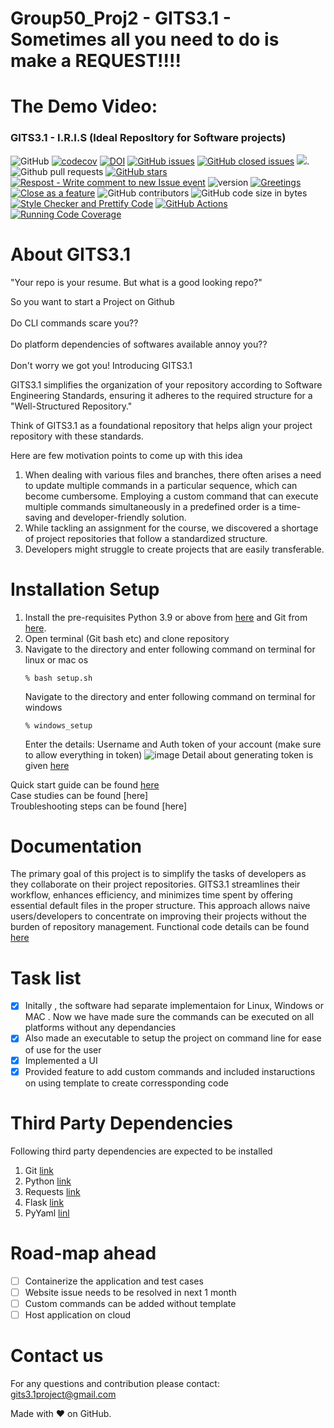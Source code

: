 # Group50_Proj2 - GITS3.1 - Sometimes all you need to do is make a REQUEST!!!!

# The Demo Video:

### GITS3.1 - I.R.I.S (Ideal ReposItory for Software projects)

![GitHub](https://img.shields.io/github/license/psvkaushik/Group50_Proj2)
[![codecov](https://codecov.io/gh/psvkaushik/Group50_Proj2/graph/badge.svg?token=3QCL57IUZF)](https://codecov.io/gh/psvkaushik/Group50_Proj2)
[![DOI](https://zenodo.org/badge/DOI/10.5281/zenodo.10023548.svg)](https://doi.org/10.5281/zenodo.10023548)
[![GitHub issues](https://img.shields.io/github/issues/psvkaushik/Group50_Proj2)](https://github.com/psvkaushik/Group50_Proj2/issues?q=is%3Aopen+is%3Aissue)
[![GitHub closed issues](https://img.shields.io/github/issues-closed/psvkaushik/Group50_Proj2)](https://github.com/psvkaushik/Group50_Proj2/issues?q=is%3Aissue+is%3Aclosed)
[![](https://tokei.rs/b1/github/psvkaushik/Group50_Proj2)](https://github.com/psvkaushik/Group50_Proj2).
![Github pull requests](https://img.shields.io/github/issues-pr/psvkaushik/Group50_Proj2)
[![GitHub stars](https://badgen.net/github/stars/psvkaushik/Group50_Proj2)](https://badgen.net/github/stars/psvkaushik/Group50_Proj2)
[![Respost - Write comment to new Issue event](https://github.com/psvkaushik/Group50_Proj2/actions/workflows/Respost.yml/badge.svg)](https://github.com/psvkaushik/Group50_Proj2/actions/workflows/Respost.yml)
![version](https://img.shields.io/badge/version-1.1-blue)
[![Greetings](https://github.com/psvkaushik/Group50_Proj2/actions/workflows/greetings.yml/badge.svg)](https://github.com/psvkaushik/Group50_Proj2/actions/workflows/greetings.yml)
[![Close as a feature](https://github.com/psvkaushik/Group50_Proj2/actions/workflows/close_as_a_feature.yml/badge.svg)](https://github.com/psvkaushik/Group50_Proj2/actions/workflows/close_as_a_feature.yml)
![GitHub contributors](https://img.shields.io/github/contributors/psvkaushik/Group50_Proj2)
![GitHub code size in bytes](https://img.shields.io/github/languages/code-size/psvkaushik/Group50_Proj2)
[![Style Checker and Prettify Code](https://github.com/psvkaushik/Group50_Proj2/actions/workflows/Style_Checker_and_Prettify_Code.yml/badge.svg)](https://github.com/psvkaushik/Group50_Proj2/actions/workflows/Style_Checker_and_Prettify_Code.yml)
[![GitHub Actions](https://github.com/psvkaushik/Group50_Proj2/actions/workflows/build_test.yaml/badge.svg)](https://github.com/psvkaushik/Group50_Proj2/actions/workflows/build_test.yaml)
[![Running Code Coverage](https://github.com/psvkaushik/Group50_Proj2/actions/workflows/codecov.yml/badge.svg)](https://github.com/psvkaushik/Group50_Proj2/actions/workflows/codecov.yml)

# About GITS3.1

"Your repo is your resume. But what is a good looking repo?"

So you want to start a Project on Github <br><br>
Do CLI commands scare you?? <br><br>
Do platform dependencies of softwares available annoy you?? <br><br>
Don't worry we got you! Introducing GITS3.1

GITS3.1 simplifies the organization of your repository according to Software Engineering Standards, ensuring it adheres to the required structure for a "Well-Structured Repository."

Think of GITS3.1 as a foundational repository that helps align your project repository with these standards.

Here are few motivation points to come up with this idea

1. When dealing with various files and branches, there often arises a need to update multiple commands in a particular sequence, which can become cumbersome. Employing a custom command that can execute multiple commands simultaneously in a predefined order is a time-saving and developer-friendly solution.
2. While tackling an assignment for the course, we discovered a shortage of project repositories that follow a standardized structure.
3. Developers might struggle to create projects that are easily transferable.

# Installation Setup

1. Install the pre-requisites Python 3.9 or above from [here](https://www.python.org/downloads/) and Git from [here](https://git-scm.com/downloads).
2. Open terminal (Git bash etc) and clone repository
3. Navigate to the directory and enter following command on terminal for linux or mac os
   ```
   % bash setup.sh
   ```
   Navigate to the directory and enter following command on terminal for windows
   ```
   % windows_setup
   ```
   Enter the details: Username and Auth token of your account (make sure to allow everything in token)
   ![image](https://github.com/psvkaushik/Group50_Proj2/assets/111774368/af3ac6a9-8d4d-45bb-bd87-60b05524acac)
   Detail about generating token is given [here](https://docs.github.com/en/authentication/keeping-your-account-and-data-secure/managing-your-personal-access-tokens)

Quick start guide can be found [here](https://github.com/psvkaushik/Group50_Proj2/blob/main/docs/Quick_start_guide.md)  
Case studies can be found [here]  
Troubleshooting steps can be found [here]

# Documentation

The primary goal of this project is to simplify the tasks of developers as they collaborate on their project repositories. GITS3.1 streamlines their workflow, enhances efficiency, and minimizes time spent by offering essential default files in the proper structure. This approach allows naive users/developers to concentrate on improving their projects without the burden of repository management. Functional code details can be found [here](https://github.com/psvkaushik/Group50_Proj2/tree/main/docs)

# Task list

- [x] Initally , the software had separate implementaion for Linux, Windows or MAC . Now we have made sure the commands can be executed on all platforms without any dependancies
- [x] Also made an executable to setup the project on command line for ease of use for the user
- [x] Implemented a UI
- [x] Provided feature to add custom commands and included instaructions on using template to create corressponding code

# Third Party Dependencies

Following third party dependencies are expected to be installed

1. Git [link](https://github.com/git-guides/install-git)
2. Python [link](https://www.python.org/downloads/)
3. Requests [link](https://pypi.org/project/requests/)
4. Flask [link](https://flask.palletsprojects.com/en/3.0.x/installation/#python-version)
5. PyYaml [linl](https://pypi.org/project/PyYAML/)

<!---placeholder--->

# Road-map ahead

- [ ] Containerize the application and test cases
- [ ] Website issue needs to be resolved in next 1 month
- [ ] Custom commands can be added without template
- [ ] Host application on cloud

# Contact us

For any questions and contribution please contact: gits3.1project@gmail.com

Made with ❤️ on GitHub.

